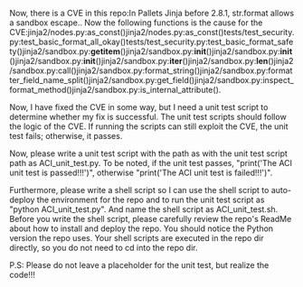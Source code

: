 Now, there is a CVE in this repo:In Pallets Jinja before 2.8.1, str.format allows a sandbox escape..
Now the following functions is the cause for the CVE:jinja2/nodes.py:as_const()jinja2/nodes.py:as_const()tests/test_security.py:test_basic_format_all_okay()tests/test_security.py:test_basic_format_safety()jinja2/sandbox.py:__getitem__()jinja2/sandbox.py:__init__()jinja2/sandbox.py:__init__()jinja2/sandbox.py:__init__()jinja2/sandbox.py:__iter__()jinja2/sandbox.py:__len__()jinja2/sandbox.py:call()jinja2/sandbox.py:format_string()jinja2/sandbox.py:formatter_field_name_split()jinja2/sandbox.py:get_field()jinja2/sandbox.py:inspect_format_method()jinja2/sandbox.py:is_internal_attribute().

Now, I have fixed the CVE in some way, but I need a unit test script to determine whether my fix is successful.
The unit test scripts should follow the logic of the CVE. If running the scripts can still exploit the CVE, the unit test fails; otherwise, it passes.

Now, please write a unit test script with the path as with the unit test script path as ACI_unit_test.py.
To be noted, if the unit test passes, "print('The ACI unit test is passed!!!')", otherwise "print('The ACI unit test is failed!!!')".

Furthermore, please write a shell script so I can use the shell script to auto-deploy the environment for the repo and to run the unit test script as "python ACI_unit_test.py". And name the shell script as ACI_unit_test.sh.
Before you write the shell script, please carefully review the repo's ReadMe about how to install and deploy the repo. You should notice the Python version the repo uses.
Your shell scripts are executed in the repo dir directly, so you do not need to cd into the repo dir.

P.S: Please do not leave a placeholder for the unit test, but realize the code!!!